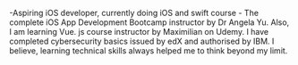 -Aspiring iOS developer, currently doing iOS and swift course  - The complete iOS App Development Bootcamp instructor by Dr Angela Yu. Also, I am learning Vue. js course instructor by Maximilian on Udemy. I have completed cybersecurity basics issued by edX and authorised by IBM. I believe, learning technical skills always helped me to think beyond my limit.


<!---
estrelabrilante/estrelabrilante is a ✨ special ✨ repository because its `README.md` (this file) appears on your GitHub profile.
You can click the Preview link to take a look at your changes.
--->
